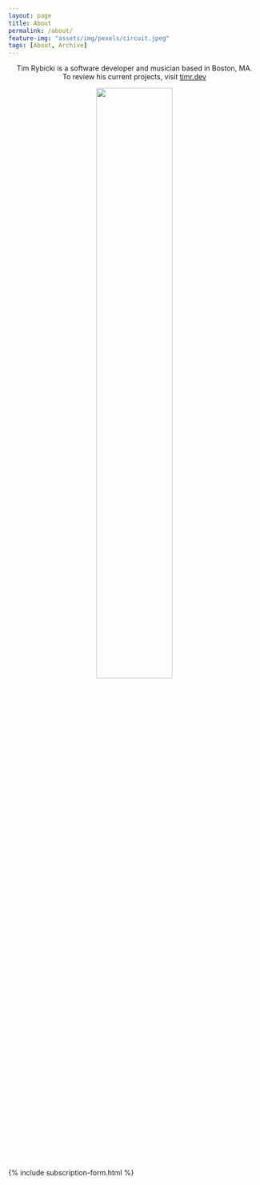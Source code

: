 ```yaml
---
layout: page
title: About
permalink: /about/
feature-img: "assets/img/pexels/circuit.jpeg"
tags: [About, Archive]
---
```


<!-- Tim Rybicki is a web developer and musician based in Boston, MA. To see his current projects please visit <a href="https://timrybicki.com/" target="_blank">timrybicki.com</a>. -->

<p style="text-align: center">
Tim Rybicki is a software developer and musician based in Boston, MA. <br>
To review his current projects, visit <a href="https://timrybicki.com/" target="_blank">timr.dev</a>
</p>

<div style="text-align: center">
  <img width="55%" src="https://i.imgur.com/Ltp5Qle.jpg">
</div>

{% include subscription-form.html %}
